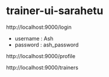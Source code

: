 # trainer-ui-sarahetu

http://localhost:9000/login
- username : Ash
- password : ash_password

http://localhost:9000/profile

http://localhost:9000/trainers

